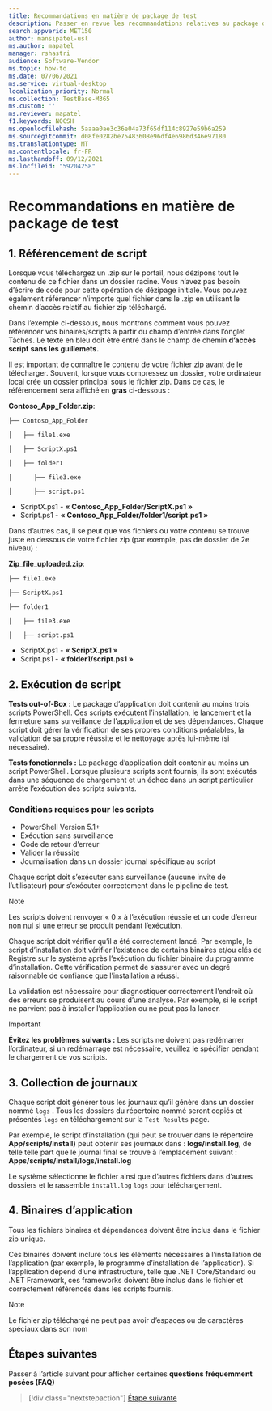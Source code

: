 ```yaml
---
title: Recommandations en matière de package de test
description: Passer en revue les recommandations relatives au package de test
search.appverid: MET150
author: mansipatel-usl
ms.author: mapatel
manager: rshastri
audience: Software-Vendor
ms.topic: how-to
ms.date: 07/06/2021
ms.service: virtual-desktop
localization_priority: Normal
ms.collection: TestBase-M365
ms.custom: ''
ms.reviewer: mapatel
f1.keywords: NOCSH
ms.openlocfilehash: 5aaaa0ae3c36e04a73f65df114c8927e59b6a259
ms.sourcegitcommit: d08fe0282be75483608e96df4e6986d346e97180
ms.translationtype: MT
ms.contentlocale: fr-FR
ms.lasthandoff: 09/12/2021
ms.locfileid: "59204258"
---
```

# <a name="test-package-guidelines"></a>Recommandations en matière de package de test

## <a name="1-script-referencing"></a>1. Référencement de script

Lorsque vous téléchargez un .zip sur le portail, nous dézipons tout le contenu de ce fichier dans un dossier racine. Vous n’avez pas besoin d’écrire de code pour cette opération de dézipage initiale. Vous pouvez également référencer n’importe quel fichier dans le .zip en utilisant le chemin d’accès relatif au fichier zip téléchargé.

Dans l’exemple ci-dessous, nous montrons comment vous pouvez référencer vos binaires/scripts à partir du champ d’entrée dans l’onglet Tâches. Le texte en bleu doit être entré dans le champ de chemin **d’accès script** **sans les guillemets.**

Il est important de connaître le contenu de votre fichier zip avant de le télécharger. Souvent, lorsque vous compressez un dossier, votre ordinateur local crée un dossier principal sous le fichier zip. Dans ce cas, le référencement sera affiché en **gras** ci-dessous :

**Contoso_App_Folder.zip**:

```console
├── Contoso_App_Folder

│   ├── file1.exe

│   ├── ScriptX.ps1

│   ├── folder1

│      ├── file3.exe

│      ├── script.ps1
```

- ScriptX.ps1 - **« Contoso_App_Folder/ScriptX.ps1 »**
- Script.ps1 - **« Contoso_App_Folder/folder1/script.ps1 »**

Dans d’autres cas, il se peut que vos fichiers ou votre contenu se trouve juste en dessous de votre fichier zip (par exemple, pas de dossier de 2e niveau) :

**Zip_file_uploaded.zip**:

```console
├── file1.exe

├── ScriptX.ps1

├── folder1

│   ├── file3.exe

│   ├── script.ps1
```

- ScriptX.ps1 - **« ScriptX.ps1 »**
- Script.ps1 - **« folder1/script.ps1 »**

## <a name="2-script-execution"></a>2. Exécution de script

**Tests out-of-Box :** Le package d’application doit contenir au moins trois scripts PowerShell. Ces scripts exécutent l’installation, le lancement et la fermeture sans surveillance de l’application et de ses dépendances. Chaque script doit gérer la vérification de ses propres conditions préalables, la validation de sa propre réussite et le nettoyage après lui-même (si nécessaire).

**Tests fonctionnels :** Le package d’application doit contenir au moins un script PowerShell. Lorsque plusieurs scripts sont fournis, ils sont exécutés dans une séquence de chargement et un échec dans un script particulier arrête l’exécution des scripts suivants.

### <a name="script-requirements"></a>Conditions requises pour les scripts

- PowerShell Version 5.1+
- Exécution sans surveillance
- Code de retour d’erreur
- Valider la réussite
- Journalisation dans un dossier journal spécifique au script

Chaque script doit s’exécuter sans surveillance (aucune invite de l’utilisateur) pour s’exécuter correctement dans le pipeline de test.

> [!NOTE]
> Les scripts doivent renvoyer « 0 » à l’exécution réussie et un code d’erreur non nul si une erreur se produit pendant l’exécution.

Chaque script doit vérifier qu’il a été correctement lancé. Par exemple, le script d’installation doit vérifier l’existence de certains binaires et/ou clés de Registre sur le système après l’exécution du fichier binaire du programme d’installation. Cette vérification permet de s’assurer avec un degré raisonnable de confiance que l’installation a réussi.

La validation est nécessaire pour diagnostiquer correctement l’endroit où des erreurs se produisent au cours d’une analyse. Par exemple, si le script ne parvient pas à installer l’application ou ne peut pas la lancer.

> [!IMPORTANT]
> **Évitez les problèmes suivants :** Les scripts ne doivent pas redémarrer l’ordinateur, si un redémarrage est nécessaire, veuillez le spécifier pendant le chargement de vos scripts.

## <a name="3-log-collection"></a>3. Collection de journaux

Chaque script doit générer tous les journaux qu’il génère dans un dossier nommé `logs` . Tous les dossiers du répertoire nommé seront copiés et présentés `logs` en téléchargement sur la `Test Results` page.

Par exemple, le script d’installation (qui peut se trouver dans le répertoire **App/scripts/install)** peut obtenir ses journaux dans : **logs/install.log**, de telle telle part que le journal final se trouve à l’emplacement suivant : **Apps/scripts/install/logs/install.log**

Le système sélectionne le fichier ainsi que d’autres fichiers dans d’autres dossiers et le rassemble `install.log` `logs` pour téléchargement.

## <a name="4-application-binaries"></a>4. Binaires d’application

Tous les fichiers binaires et dépendances doivent être inclus dans le fichier zip unique.

Ces binaires doivent inclure tous les éléments nécessaires à l’installation de l’application (par exemple, le programme d’installation de l’application). Si l’application dépend d’une infrastructure, telle que .NET Core/Standard ou .NET Framework, ces frameworks doivent être inclus dans le fichier et correctement référencés dans les scripts fournis.

> [!NOTE]
> Le fichier zip téléchargé ne peut pas avoir d’espaces ou de caractères spéciaux dans son nom

## <a name="next-steps"></a>Étapes suivantes

Passer à l’article suivant pour afficher certaines **questions fréquemment posées (FAQ)**
> [!div class="nextstepaction"]
> [Étape suivante](faq.md)
